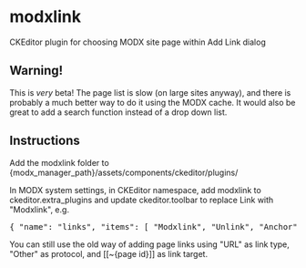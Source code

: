 modxlink
========

CKEditor plugin for choosing MODX site page within Add Link dialog

Warning!
------------

This is *very* beta! The page list is slow (on large sites anyway), and there is probably a much better way to do it using the MODX cache. It would also be great to add a search function instead of a drop down list.

Instructions
------------

Add the modxlink folder to {modx_manager_path}/assets/components/ckeditor/plugins/

In MODX system settings, in CKEditor namespace, add modxlink to ckeditor.extra_plugins and update ckeditor.toolbar to replace Link with "Modxlink", e.g.

<pre>
{ "name": "links", "items": [ "Modxlink", "Unlink", "Anchor"] }
</pre>

You can still use the old way of adding page links using "URL" as link type, "Other" as protocol, and [[~{page id}]] as link target.